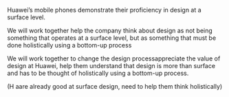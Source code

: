 Huawei’s mobile phones demonstrate their proficiency in design at a surface level.

We will work together help the company think about design as not being something that operates at a surface level,  but as something  that must be done holistically using a bottom-up process

We will work together to change the design processappreciate the value of design at Huawei, help them understand that design is more than surface and has to be thought of holistically using a bottom-up process.

(H aare already good at surface design, need to help them think holistically)

